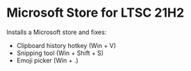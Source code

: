 # Microsoft Store for LTSC 21H2
Installs a Microsoft store and fixes:
- Clipboard history hotkey (Win + V)
- Snipping tool (Win + Shift + S)
- Emoji picker (Win + .)
